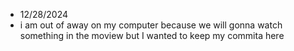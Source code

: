 - 12/28/2024
 - i am out of away on my computer because we will gonna watch something in the moview but I wanted to keep my commita here
